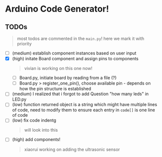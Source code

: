 # Arduino Code Generator!



## TODOs
> most todos are commented in the  `main.py`!
> here we mark it with priority

- [ ] (medium) establish component instances based on user input
- [x] (high) initate Board component and assign pins to components
    > vivian is working on this one now!
    - [ ] Board.py, initiate board by reading from a file (?)
    - [ ] Board.py > register_one_pin(), choose available pin - depends on how the pin structure is established
- [ ] (medium) I realized that i forgot to add Question "how many leds" in LED.py
- [ ] (low) function returned object is a string which might have multiple lines of code, need to modify them to ensure each entry in `code[]` is one line of code
- [ ] (low) fix code indentg
    > will look into this
- [ ] (high) add components!
    > xiaorui working on adding the ultrasonic sensor
